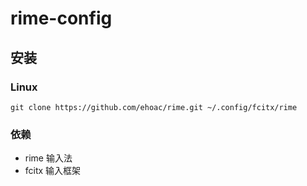 # rime-config


## 安装
### Linux
```
git clone https://github.com/ehoac/rime.git ~/.config/fcitx/rime
```

### 依赖
- rime 输入法
- fcitx 输入框架
